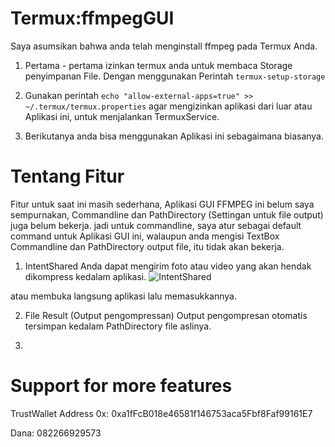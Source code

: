 # Termux:ffmpegGUI

Saya asumsikan bahwa anda telah menginstall ffmpeg pada Termux Anda.
1. Pertama - pertama izinkan termux anda untuk membaca Storage penyimpanan File. Dengan menggunakan Perintah 
```termux-setup-storage```

2. Gunakan perintah 
```echo "allow-external-apps=true" >> ~/.termux/termux.properties```
agar mengizinkan aplikasi dari luar atau Aplikasi ini, untuk menjalankan TermuxService.

3. Berikutanya anda bisa menggunakan Aplikasi ini sebagaimana biasanya.

# Tentang Fitur
 Fitur untuk saat ini masih sederhana,
 Aplikasi GUI FFMPEG ini belum saya sempurnakan, Commandline dan PathDirectory (Settingan untuk file output) juga belum bekerja. 
jadi untuk commandline, saya atur sebagai default command untuk Aplikasi GUI ini, walaupun anda mengisi TextBox Commandline dan PathDirectory output file, itu tidak akan bekerja.

1. IntentShared
Anda dapat mengirim foto atau video yang akan hendak dikompress kedalam aplikasi.
![IntentShared](./test1.jpg)

atau membuka langsung aplikasi lalu memasukkannya.

2. File Result (Output pengompressan)
Output pengompresan otomatis tersimpan kedalam PathDirectory file aslinya.

3. 

# Support for more features

TrustWallet Address 0x: 0xa1fFcB018e46581f146753aca5Fbf8Faf99161E7

Dana: 082266929573
